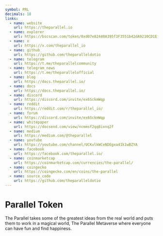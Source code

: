 ```yaml
---
symbol: PRL
decimals: 18
links:
  - name: website
    url: https://theparallel.io
  - name: explorer
    url: https://bscscan.com/token/0xd07e82440A395f3F3551b42dA9210CD1Ef4f8B24
  - name: x
    url: https://x.com/theparallel_io
  - name: github
    url: https://github.com/theparalleldotio
  - name: telegram
    url: https://t.me/theparallelcommunity
  - name: telegram_news
    url: https://t.me/theparallelofficial
  - name: blog
    url: https://docs.theparallel.io/
  - name: docs
    url: https://docs.theparallel.io/
  - name: discord
    url: https://discord.com/invite/ex6SckmWqp
  - name: reddit
    url: https://reddit.com/r/theparallel_io/
  - name: forum
    url: https://discord.com/invite/ex6SckmWqp
  - name: whitepaper
    url: https://docsend.com/view/ncmmsf2qq8ixnq2f
  - name: medium
    url: https://medium.com/@theparallel
  - name: youtube
    url: https://youtube.com/channel/UCKvlkWCeNDEgxa41k1wBZYA
  - name: facebook
    url: https://facebook.com/theparallel.io/
  - name: coinmarketcap
    url: https://coinmarketcap.com/currencies/the-parallel/
  - name: coingecko
    url: https://coingecko.com/en/coins/the-parallel
  - name: source_code
    url: https://github.com/theparalleldotio
---
```


# Parallel Token

The Parallel takes some of the greatest ideas from the real world and puts them to work in a magical world, The Parallel Metaverse where everyone can have fun and find happiness.
